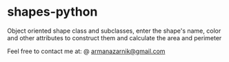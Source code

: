# shapes-python
Object oriented shape class and subclasses, enter the shape's name, color and other attributes  to construct them and calculate the area and perimeter


Feel free to contact me at:
@ armanazarnik@gmail.com
